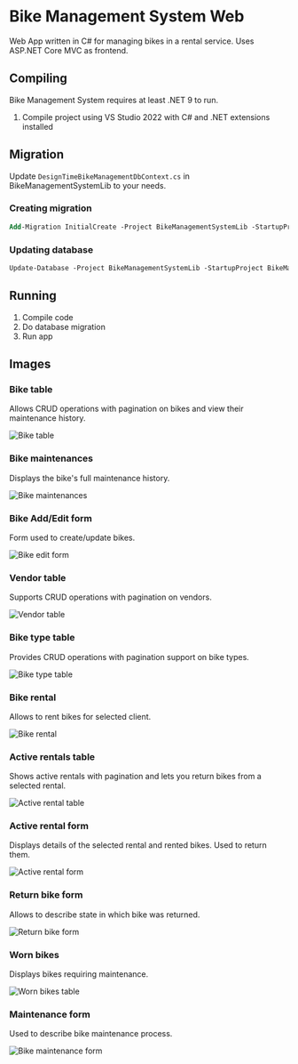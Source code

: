 # Bike Management System Web
Web App written in C# for managing bikes in a rental service. Uses ASP.NET Core MVC as frontend.

## Compiling
Bike Management System requires at least .NET 9 to run.

1. Compile project using VS Studio 2022 with C# and .NET extensions installed

## Migration
Update `DesignTimeBikeManagementDbContext.cs` in BikeManagementSystemLib to your needs.

### Creating migration
```ps
Add-Migration InitialCreate -Project BikeManagementSystemLib -StartupProject BikeManagementSystemWeb
```

### Updating database
```ps
Update-Database -Project BikeManagementSystemLib -StartupProject BikeManagementSystemWeb
```

## Running
1. Compile code
2. Do database migration
3. Run app

## Images

### Bike table
Allows CRUD operations with pagination on bikes and view their maintenance history.

![Bike table](https://github.com/ArtiFixal/BikeManagementSystem/blob/docs/docs/image/bikeTableWeb.jpg?raw=true)

### Bike maintenances
Displays the bike's full maintenance history.

![Bike maintenances](https://github.com/ArtiFixal/BikeManagementSystem/blob/docs/docs/image/bikeMaintenancesWeb.jpg?raw=true)

### Bike Add/Edit form
Form used to create/update bikes.

![Bike edit form](https://github.com/ArtiFixal/BikeManagementSystem/blob/docs/docs/image/bikeEditFormWeb.jpg?raw=true)

### Vendor table
Supports CRUD operations with pagination on vendors.

![Vendor table](https://github.com/ArtiFixal/BikeManagementSystem/blob/docs/docs/image/vendorTableWeb.jpg?raw=true)

### Bike type table
Provides CRUD operations with pagination support on bike types.

![Bike type table](https://github.com/ArtiFixal/BikeManagementSystem/blob/docs/docs/image/bikeTypeTableWeb.jpg?raw=true)

### Bike rental
Allows to rent bikes for selected client.

![Bike rental](https://github.com/ArtiFixal/BikeManagementSystem/blob/docs/docs/image/bikeRentalWeb.jpg?raw=true)

### Active rentals table
Shows active rentals with pagination and lets you return bikes from a selected rental.

![Active rental table](https://github.com/ArtiFixal/BikeManagementSystem/blob/docs/docs/image/activeRentalsTableWeb.jpg?raw=true)

### Active rental form
Displays details of the selected rental and rented bikes. Used to return them.

![Active rental form](https://github.com/ArtiFixal/BikeManagementSystem/blob/docs/docs/image/activeRentalFormWeb.jpg?raw=true)

### Return bike form
Allows to describe state in which bike was returned.

![Return bike form](https://github.com/ArtiFixal/BikeManagementSystem/blob/docs/docs/image/returnBikeFormWeb.jpg?raw=true)

### Worn bikes
Displays bikes requiring maintenance.

![Worn bikes table](https://github.com/ArtiFixal/BikeManagementSystem/blob/docs/docs/image/wornBikesTableWeb.jpg?raw=true)

### Maintenance form
Used to describe bike maintenance process.

![Bike maintenance form](https://github.com/ArtiFixal/BikeManagementSystem/blob/docs/docs/image/maintenanceFormWeb.jpg?raw=true)